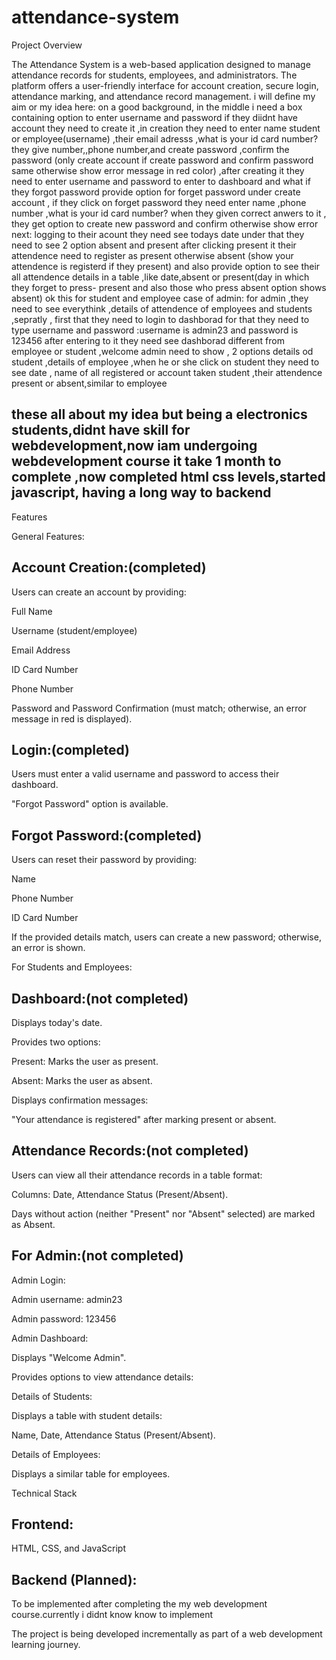 # attendance-system
Project Overview

The Attendance System is a web-based application designed to manage attendance records for students, employees, and administrators. The platform offers a user-friendly interface for account creation, secure login, attendance marking, and attendance record management.
i will define my aim or my idea here: on a good background, in the middle i need a box containing option to enter username and password if they diidnt have account they need to create it ,in creation they need to enter name student or employee(username) ,their email adresss ,what is your id card number? they give number,,phone number,and create password ,confirm the password (only create account if create password and confirm password same otherwise show error message in red color) ,after creating it they need to enter username and password to enter to dashboard and what if they forgot password provide option for forget password under create account , if they click on forget password they need enter name ,phone number ,what is your id card number? when they given correct anwers to it , they get option to create new password and confirm otherwise show error next: logging to their acount they need see todays date under that they need to see 2 option absent and present after clicking present it their attendence need to register as present otherwise absent (show your attendence is registerd if they present) and also provide option to see their all attendence details in a table ,like date,absent or present(day in which they forget to press- present and also those who press absent option shows absent) ok this for student and employee case of admin: for admin ,they need to see everythink ,details of attendence of employees and students ,sepratly , first that they need to login to dashborad for that they need to type username and password :username is admin23 and password is 123456 after entering to it they need see dashborad different from employee or student ,welcome admin need to show , 2 options details od student ,details of employee ,when he or she click on student they need to see date , name of all registered or account taken student ,their attendence present or absent,similar to employee

these all about my idea but being a electronics students,didnt have skill for webdevelopment,now iam undergoing webdevelopment course it take 1 month to complete ,now completed html css levels,started javascript, having a long way to backend 
---------------------------------------------------------------------------------------------
Features

General Features:

Account Creation:(completed)
-------------------------------------------------------------------------------
Users can create an account by providing:

Full Name

Username (student/employee)

Email Address

ID Card Number

Phone Number

Password and Password Confirmation (must match; otherwise, an error message in red is displayed).

Login:(completed)
--------------------------------------------------------------------------------------
Users must enter a valid username and password to access their dashboard.

"Forgot Password" option is available.

Forgot Password:(completed)
----------------------------------------------------------------------------------------
Users can reset their password by providing:

Name

Phone Number

ID Card Number

If the provided details match, users can create a new password; otherwise, an error is shown.

For Students and Employees:

Dashboard:(not completed)
----------------------------------------------------------------------------------------
Displays today's date.

Provides two options:

Present: Marks the user as present.

Absent: Marks the user as absent.

Displays confirmation messages:

"Your attendance is registered" after marking present or absent.

Attendance Records:(not completed)
-----------------------------------------------------------------------------------------
Users can view all their attendance records in a table format:

Columns: Date, Attendance Status (Present/Absent).

Days without action (neither "Present" nor "Absent" selected) are marked as Absent.

For Admin:(not completed)
------------------------------------------------------------------------------------------
Admin Login:

Admin username: admin23

Admin password: 123456

Admin Dashboard:

Displays "Welcome Admin".

Provides options to view attendance details:

Details of Students:

Displays a table with student details:

Name, Date, Attendance Status (Present/Absent).

Details of Employees:

Displays a similar table for employees.

Technical Stack

Frontend:
---------------------------------------------------------------------------------------
HTML, CSS, and JavaScript

Backend (Planned):
-------------------------------------------------------------------------------------
To be implemented after completing the my  web development course.currently i didnt know know to implement


The project is being developed incrementally as part of a web development learning journey.


